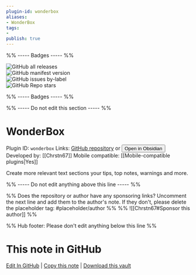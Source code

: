 ```yaml
---
plugin-id: wonderbox
aliases:
- WonderBox
tags: 
- 
publish: true
---
```


%% ----- Badges ----- %%

![GitHub all releases](https://img.shields.io/github/downloads/Chrstn67/WonderBox/total?color=573E7A&logo=github&style=for-the-badge)   
![GitHub manifest version](https://img.shields.io/github/manifest-json/v/Chrstn67/WonderBox?color=573E7A&logo=github&style=for-the-badge)   
![GitHub issues by-label](https://img.shields.io/github/issues/Chrstn67/WonderBox/help%20wanted?color=573E7A&logo=github&style=for-the-badge)   
![GitHub Repo stars](https://img.shields.io/github/stars/Chrstn67/WonderBox?color=573E7A&logo=github&style=for-the-badge)

%% ----- Badges ----- %%

%% ----- Do not edit this section ----- %%

# WonderBox

Plugin ID: `wonderbox`
Links: [GitHub repository](https://github.com/Chrstn67/WonderBox) or [<button id=HH>Open in Obsidian</button>](obsidian://show-plugin?id=wonderbox)
Developed by: [[Chrstn67]]
Mobile compatible: [[Mobile-compatible plugins|Yes]]

Create more relevant text sections your tips, top notes, warnings and more.

%% ----- Do not edit anything above this line ----- %% 

%% Does the repository or author have any sponsoring links? Uncomment the next line and add them to the author's note. If they don't, please delete the placeholder tag: #placeholder/author %%
%% ![[Chrstn67#Sponsor this author]] %%

%% Hub footer: Please don't edit anything below this line %%

# This note in GitHub

<span class="git-footer">[Edit In GitHub](https://github.dev/obsidian-community/obsidian-hub/blob/main/02%20-%20Community%20Expansions/02.05%20All%20Community%20Expansions/Plugins/wonderbox.md "git-hub-edit-note") | [Copy this note](https://raw.githubusercontent.com/obsidian-community/obsidian-hub/main/02%20-%20Community%20Expansions/02.05%20All%20Community%20Expansions/Plugins/wonderbox.md "git-hub-copy-note") | [Download this vault](https://github.com/obsidian-community/obsidian-hub/archive/refs/heads/main.zip "git-hub-download-vault") </span>
